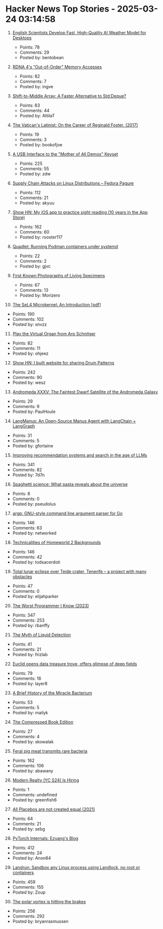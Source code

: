 # Hacker News Top Stories - 2025-03-24 03:14:58

1. [English Scientists Develop Fast, High-Quality AI Weather Model for Desktops](https://www.turing.ac.uk/blog/project-aardvark-reimagining-ai-weather-prediction)
   - Points: 78
   - Comments: 29
   - Posted by: bentobean

2. [RDNA 4's “Out-of-Order” Memory Accesses](https://chipsandcheese.com/p/rdna-4s-out-of-order-memory-accesses)
   - Points: 82
   - Comments: 7
   - Posted by: ingve

3. [Shift-to-Middle Array: A Faster Alternative to Std:Deque?](https://github.com/attilatorda/Shift-To-Middle_Array)
   - Points: 63
   - Comments: 44
   - Posted by: AttilaT

4. [The Vatican's Latinist: On the Career of Reginald Foster. (2017)](https://newcriterion.com/article/the-vaticans-latinist/)
   - Points: 19
   - Comments: 3
   - Posted by: bookofjoe

5. [A USB Interface to the "Mother of All Demos" Keyset](https://www.righto.com/2025/03/mother-of-all-demos-usb-keyset-interface.html)
   - Points: 225
   - Comments: 55
   - Posted by: zdw

6. [Supply Chain Attacks on Linux Distributions – Fedora Pagure](https://fenrisk.com/pagure)
   - Points: 112
   - Comments: 21
   - Posted by: akyuu

7. [Show HN: My iOS app to practice sight reading (10 years in the App Store)](https://apps.apple.com/us/app/notes-sight-reading-trainer/id874386416)
   - Points: 162
   - Comments: 60
   - Posted by: rooster117

8. [Quadlet: Running Podman containers under systemd](https://mo8it.com/blog/quadlet/)
   - Points: 22
   - Comments: 2
   - Posted by: gjvc

9. [First Known Photographs of Living Specimens](https://www.inaturalist.org/projects/first-known-photographs-of-living-specimens)
   - Points: 67
   - Comments: 13
   - Posted by: Morizero

10. [The SeL4 Microkernel: An Introduction [pdf]](https://sel4.systems/About/seL4-whitepaper.pdf)
   - Points: 190
   - Comments: 102
   - Posted by: snvzz

11. [Play the Virtual Organ from Arp Schnitger](https://www.orgelstadt-hamburg.de/play-arp/)
   - Points: 82
   - Comments: 11
   - Posted by: ohjeez

12. [Show HN: I built website for sharing Drum Patterns](http://drumpatterns.onether.com)
   - Points: 242
   - Comments: 90
   - Posted by: wesz

13. [Andromeda XXXV: The Faintest Dwarf Satellite of the Andromeda Galaxy](https://iopscience.iop.org/article/10.3847/2041-8213/adb433)
   - Points: 29
   - Comments: 9
   - Posted by: PaulHoule

14. [LangManus: An Open-Source Manus Agent with LangChain + LangGraph](https://github.com/langmanus/langmanus)
   - Points: 31
   - Comments: 5
   - Posted by: gfortaine

15. [Improving recommendation systems and search in the age of LLMs](https://eugeneyan.com/writing/recsys-llm/)
   - Points: 341
   - Comments: 82
   - Posted by: 7d7n

16. [Spaghetti science: What pasta reveals about the universe](https://www.bbc.com/future/article/20250319-spaghetti-science-what-pasta-reveals-about-the-universe)
   - Points: 8
   - Comments: 0
   - Posted by: pseudolus

17. [argp: GNU-style command line argument parser for Go](https://github.com/tdewolff/argp)
   - Points: 146
   - Comments: 63
   - Posted by: networked

18. [Technicalities of Homeworld 2 Backgrounds](https://simonschreibt.de/gat/homeworld-2-backgrounds/)
   - Points: 146
   - Comments: 42
   - Posted by: todsacerdoti

19. [Total lunar eclipse over Teide crater, Tenerife – a project with many obstacles](https://lrtimelapse.com/news/total-lunar-eclipse-over-teide-crater-tenerife/)
   - Points: 47
   - Comments: 0
   - Posted by: elijahparker

20. [The Worst Programmer I Know (2023)](https://dannorth.net/the-worst-programmer/)
   - Points: 347
   - Comments: 253
   - Posted by: rbanffy

21. [The Myth of Liquid Detection](https://eclecticlight.co/2025/03/16/last-week-on-my-mac-the-myth-of-liquid-detection/)
   - Points: 41
   - Comments: 21
   - Posted by: frizlab

22. [Euclid opens data treasure trove, offers glimpse of deep fields](https://www.esa.int/Science_Exploration/Space_Science/Euclid/Euclid_opens_data_treasure_trove_offers_glimpse_of_deep_fields)
   - Points: 79
   - Comments: 16
   - Posted by: layer8

23. [A Brief History of the Miracle Bacterium](https://www.asimov.press/p/miracle-bacterium)
   - Points: 53
   - Comments: 5
   - Posted by: mailyk

24. [The Compressed Book Edition](https://solar.lowtechmagazine.com/2025/03/the-compressed-book-edition/)
   - Points: 27
   - Comments: 4
   - Posted by: skowalak

25. [Feral pig meat transmits rare bacteria](https://arstechnica.com/health/2025/03/florida-man-eats-feral-pig-meat-contracts-rare-biothreat-bacteria/)
   - Points: 162
   - Comments: 106
   - Posted by: abawany

26. [Modern Realty (YC S24) Is Hiring](https://www.workatastartup.com/jobs/66546)
   - Points: 1
   - Comments: undefined
   - Posted by: greenfish6

27. [All Placebos are not created equal (2021)](https://www.samstack.io/p/all-placebos-are-not-created-equal)
   - Points: 64
   - Comments: 21
   - Posted by: sebg

28. [PyTorch Internals: Ezyang's Blog](https://blog.ezyang.com/2019/05/pytorch-internals/)
   - Points: 412
   - Comments: 24
   - Posted by: Anon84

29. [Landrun: Sandbox any Linux process using Landlock, no root or containers](https://github.com/Zouuup/landrun)
   - Points: 459
   - Comments: 155
   - Posted by: Zoup

30. [The polar vortex is hitting the brakes](https://www.climate.gov/news-features/blogs/polar-vortex/polar-vortex-hitting-brakes)
   - Points: 256
   - Comments: 292
   - Posted by: bryanrasmussen

